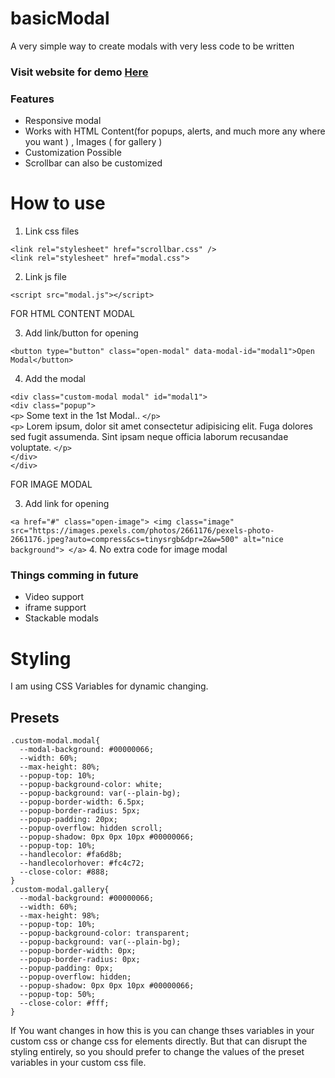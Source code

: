 # basicModal
A very simple way to create modals with very less code to be written

### Visit website for demo <a href="https://ganatrajay2000.github.io/basicModal/">Here</a>

### Features

- Responsive modal
- Works with HTML Content(for popups, alerts, and much more any where you want ) , Images ( for gallery )
- Customization Possible
- Scrollbar can also be customized

# How to use 

1. Link css files

`<link rel="stylesheet" href="scrollbar.css" />`<br>
`<link rel="stylesheet" href="modal.css">`

2. Link js file

`<script src="modal.js"></script>`


FOR HTML CONTENT MODAL

3. Add link/button for opening

`<button type="button" class="open-modal" data-modal-id="modal1">Open Modal</button>`

4. Add the modal

`<div class="custom-modal modal" id="modal1">`<br>
    `<div class="popup">`<br>
        `<p>`
            Some text in the 1st Modal..
        `</p>`<br>
        `<p>`
            Lorem ipsum, dolor sit amet consectetur adipisicing elit. Fuga dolores sed fugit assumenda. Sint ipsam neque officia laborum recusandae voluptate.
        `</p>`      
    `</div>`<br>
`</div>`

FOR IMAGE MODAL

3. Add link for opening

`<a href="#" class="open-image">
    <img class="image" src="https://images.pexels.com/photos/2661176/pexels-photo-2661176.jpeg?auto=compress&cs=tinysrgb&dpr=2&w=500" alt="nice background">
</a>`
4. No extra code for image modal

### Things comming in future

- Video support
- iframe support
- Stackable modals


# Styling

I am using CSS Variables for dynamic changing.

## Presets

    .custom-modal.modal{
      --modal-background: #00000066;
      --width: 60%;
      --max-height: 80%;
      --popup-top: 10%;
      --popup-background-color: white;
      --popup-background: var(--plain-bg);
      --popup-border-width: 6.5px;
      --popup-border-radius: 5px;
      --popup-padding: 20px;
      --popup-overflow: hidden scroll;
      --popup-shadow: 0px 0px 10px #00000066;
      --popup-top: 10%;
      --handlecolor: #fa6d8b;
      --handlecolorhover: #fc4c72;
      --close-color: #888;
    }
    .custom-modal.gallery{
      --modal-background: #00000066;
      --width: 60%;
      --max-height: 98%;
      --popup-top: 10%;
      --popup-background-color: transparent;
      --popup-background: var(--plain-bg);
      --popup-border-width: 0px;
      --popup-border-radius: 0px;
      --popup-padding: 0px;
      --popup-overflow: hidden;
      --popup-shadow: 0px 0px 10px #00000066;
      --popup-top: 50%;
      --close-color: #fff;
    }
    
   If You want changes in how this is you can change thses variables in your custom css or change css for elements directly. But that can disrupt the styling entirely, so you should prefer to change the values of the preset variables in your custom css file.
